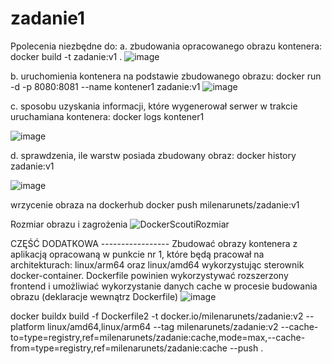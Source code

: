 # zadanie1
Ppolecenia niezbędne do:
a.	zbudowania opracowanego obrazu kontenera:
docker build -t zadanie:v1 .
 ![image](https://github.com/Indrawi1/zadanie1/assets/98088474/3c12bc0b-6c95-455a-b241-36d7e31344e4)


b.	uruchomienia kontenera na podstawie zbudowanego obrazu:
docker run -d -p 8080:8081 --name kontener1 zadanie:v1
 ![image](https://github.com/Indrawi1/zadanie1/assets/98088474/959ca9a5-9c8e-401d-975d-b6f0d8961543)

c.	sposobu uzyskania informacji, które wygenerował serwer w trakcie uruchamiana kontenera:
docker logs kontener1

![image](https://github.com/Indrawi1/zadanie1/assets/98088474/f02e2ff0-559a-4909-a941-fb69584c1625)

d.	sprawdzenia, ile warstw posiada zbudowany obraz:
docker history zadanie:v1

![image](https://github.com/Indrawi1/zadanie1/assets/98088474/d4f99b31-780e-4178-a5f2-c2a115fe63d8)

wrzycenie obraza na dockerhub
docker push milenarunets/zadanie:v1

Rozmiar obrazu i zagrożenia 
![DockerScoutiRozmiar](https://github.com/Indrawi1/zadanie1/assets/98088474/b6e1428a-926b-4d8e-bb15-d004481d95a9)


CZĘŚĆ DODATKOWA -----------------
Zbudować obrazy kontenera z aplikacją opracowaną w punkcie nr 1, które będą pracował na architekturach: linux/arm64 oraz linux/amd64 wykorzystując sterownik docker-container. Dockerfile powinien wykorzystywać rozszerzony frontend i umożliwiać wykorzystanie danych cache w procesie budowania obrazu (deklaracje wewnątrz Dockerfile)
![image](https://github.com/Indrawi1/zadanie1/assets/98088474/9ea20e56-1359-461c-b5d8-7660a6655038)

docker buildx build -f Dockerfile2 -t docker.io/milenarunets/zadanie:v2 --platform linux/amd64,linux/arm64 --tag milenarunets/zadanie:v2 --cache-to=type=registry,ref=milenarunets/zadanie:cache,mode=max,--cache-from=type=registry,ref=milenarunets/zadanie:cache --push .
